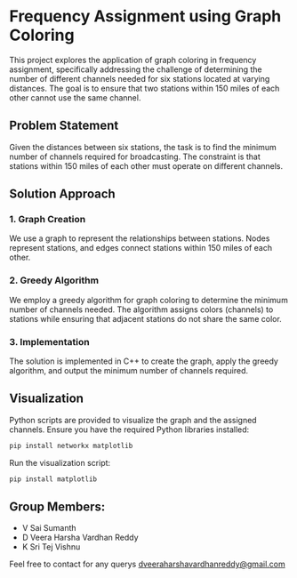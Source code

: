 # Frequency Assignment using Graph Coloring

This project explores the application of graph coloring in frequency assignment, specifically addressing the challenge of determining the number of different channels needed for six stations located at varying distances. The goal is to ensure that two stations within 150 miles of each other cannot use the same channel.

## Problem Statement

Given the distances between six stations, the task is to find the minimum number of channels required for broadcasting. The constraint is that stations within 150 miles of each other must operate on different channels.

## Solution Approach

### 1. Graph Creation

We use a graph to represent the relationships between stations. Nodes represent stations, and edges connect stations within 150 miles of each other.

### 2. Greedy Algorithm

We employ a greedy algorithm for graph coloring to determine the minimum number of channels needed. The algorithm assigns colors (channels) to stations while ensuring that adjacent stations do not share the same color.

### 3. Implementation

The solution is implemented in C++ to create the graph, apply the greedy algorithm, and output the minimum number of channels required.


## Visualization

Python scripts are provided to visualize the graph and the assigned channels. Ensure you have the required Python libraries installed:
   ```bash
   pip install networkx matplotlib
   ```

Run the visualization script:
   ```bash
   pip install matplotlib
   ```


## Group Members:
- V Sai Sumanth
- D Veera Harsha Vardhan Reddy
- K Sri Tej Vishnu

Feel free to contact for any querys 
dveeraharshavardhanreddy@gmail.com
